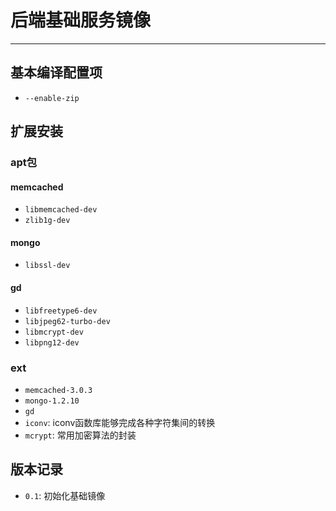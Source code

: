 # 后端基础服务镜像

---

## 基本编译配置项

* `--enable-zip`

## 扩展安装

### apt包

#### memcached

* `libmemcached-dev`
* `zlib1g-dev`

#### mongo

* `libssl-dev`

#### gd

* `libfreetype6-dev`
* `libjpeg62-turbo-dev`
* `libmcrypt-dev`
* `libpng12-dev`

### ext

* `memcached-3.0.3`
* `mongo-1.2.10`
* `gd`
* `iconv`: iconv函数库能够完成各种字符集间的转换
* `mcrypt`: 常用加密算法的封装

## 版本记录

* `0.1`: 初始化基础镜像